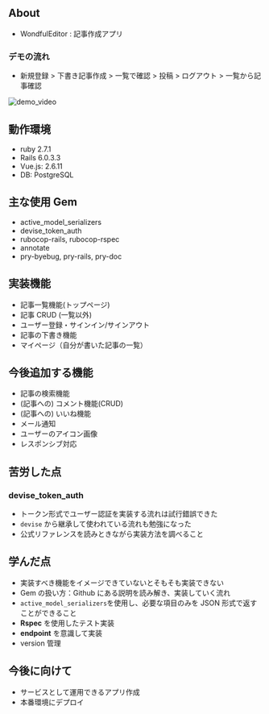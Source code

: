 ## About

- WondfulEditor : 記事作成アプリ

### デモの流れ

- 新規登録 > 下書き記事作成 > 一覧で確認 > 投稿 > ログアウト > 一覧から記事確認

![demo_video](https://user-images.githubusercontent.com/34918376/103399589-13366e80-4b85-11eb-8a59-72a3e5126a3e.gif)

## 動作環境

- ruby 2.7.1
- Rails 6.0.3.3
- Vue.js: 2.6.11
- DB: PostgreSQL

## 主な使用 Gem

- active_model_serializers
- devise_token_auth
- rubocop-rails, rubocop-rspec
- annotate
- pry-byebug, pry-rails, pry-doc

## 実装機能

- 記事一覧機能(トップページ)
- 記事 CRUD (一覧以外)
- ユーザー登録・サインイン/サインアウト
- 記事の下書き機能
- マイページ（自分が書いた記事の一覧）

## 今後追加する機能

- 記事の検索機能
- (記事への) コメント機能(CRUD)
- (記事への) いいね機能
- メール通知
- ユーザーのアイコン画像
- レスポンシブ対応

## 苦労した点

### devise_token_auth

- トークン形式でユーザー認証を実装する流れは試行錯誤できた
- `devise` から継承して使われている流れも勉強になった
- 公式リファレンスを読みときながら実装方法を調べること

## 学んだ点

- 実装すべき機能をイメージできていないとそもそも実装できない
- Gem の扱い方：Github にある説明を読み解き、実装していく流れ
- `active_model_serializers`を使用し、必要な項目のみを JSON 形式で返すことができること
- **Rspec** を使用したテスト実装
- **endpoint** を意識して実装
- version 管理

## 今後に向けて

- サービスとして運用できるアプリ作成
- 本番環境にデプロイ
